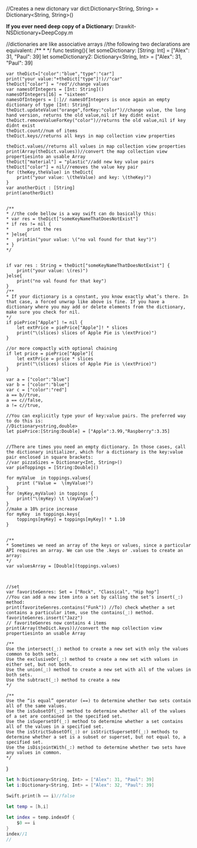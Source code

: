 
//Creates a new dictonary
var dict:Dictionary<String, String> = Dictionary<String, String>()

**If you ever need deep copy of a Dictionary:** Drawkit- NSDictionary+DeepCopy.m

//dictionaries are like associative arrays
//the following two declarations are equivalent:
/**
*
*/
func testing(){
    let someDictionary: [String: Int] = ["Alex": 31, "Paul": 39]
    let someDictionary2: Dictionary<String, Int> = ["Alex": 31, "Paul": 39]
    
    
    var theDict=["color":"blue","type":"car"]
    print("your value:"+theDict["type"]!)//"car"
    theDict["color"] = "red"//change values
    var namesOfIntegers = [Int: String]()
    namesOfIntegers[16] = "sixteen"
    namesOfIntegers = [:]// namesOfIntegers is once again an empty dictionary of type [Int: String]
    theDict.updateValue("orange",forKey:"color")//change value, the long hand version, returns the old value,nil if key didnt exist
    theDict.removeValueForKey("color")//returns the old value,nil if key didnt exist
    theDict.count//num of items
    theDict.keys//returns all keys in map collection view properties
    
    theDict.values//returns all values in map collection view properties
    print(Array(theDict.values))//convert the map collection view propertiesinto an usable Array
    theDict["material"] = "plastic"//add new key value pairs
    theDict["color"] = nil//removes the value key pair
    for (theKey,theValue) in theDict{
        print("your value: \(theValue) and key: \(theKey)")
    }
    var anotherDict : [String]
    print(anotherDict)
    
    
    /**
    * //the code bellow is a way swift can do basically this:
    * var res = theDict["someKeyNameThatDoesNotExist"]
    * if res != nil {
    *		print the res
    * }else{
    * 	printin("your value: \("no val found for that key")")
    * }
    */
    
    
    if var res : String = theDict["someKeyNameThatDoesNotExist"] {
        print("your value: \(res)")
    }else{
        print("no val found for that key")
    }
    /**
    * If your dictionary is a constant, you know exactly what’s there. In that case, a forced unwrap like above is fine. If you have a dictionary where you may add or delete elements from the dictionary, make sure you check for nil.
    */
    if piePrice["Apple"] != nil {
        let extPrice = piePrice["Apple"]! * slices
        print("\(slices) slices of Apple Pie is \(extPrice)")
    }
    
    //or more compactly with optional chaining
    if let price = piePrice["Apple"]{
        let extPrice = price * slices
        print("\(slices) slices of Apple Pie is \(extPrice)")
    }
    
    var a = ["color":"blue"]
    var b = ["color":"blue"]
    var c = ["color":"red"]
    a == b//true,
    a == c//false,
    a != c//true,
    
    //You can explicitly type your of key:value pairs. The preferred way to do this is:
    //Dictionary<string,double>
    let piePrice:[String:Double] = ["Apple":3.99,"Raspberry":3.35]
    
    
    //There are times you need an empty dictionary. In those cases, call the dictionary initializer, which for a dictionary is the key:value pair enclosed in square brackets:
    //var pizzaSizes = Dictionary<Int, String>()
    var pieToppings = [String:Double]()
    
    for myValue  in toppings.values{
        print ("Value =  \(myValue)")
    }
    for (myKey,myValue) in toppings {
        print("\(myKey) \t \(myValue)")
    }
    //make a 10% price increase
    for myKey  in toppings.keys{
        toppings[myKey] = toppings[myKey]! * 1.10
    }
    
    
    /**
    * Sometimes we need an array of the keys or values, since a particular API requires an array. We can use the .keys or .values to create an array:
    */
    var valuesArray = [Double](toppings.values)
    
    
    
    //set
    var favoriteGenres: Set = ["Rock", "Classical", "Hip hop"]
    //You can add a new item into a set by calling the set’s insert(_:) method:
    print(favoriteGenres.contains("Funk")) //To) check whether a set contains a particular item, use the contains(_:) method.
    favoriteGenres.insert("Jazz")
    // favoriteGenres now contains 4 items
    print(Array(theDict.keys))//convert the map collection view propertiesinto an usable Array
    
    /**
    Use the intersect(_:) method to create a new set with only the values common to both sets.
    Use the exclusiveOr(_:) method to create a new set with values in either set, but not both.
    Use the union(_:) method to create a new set with all of the values in both sets.
    Use the subtract(_:) method to create a new
    */
    
    /**
    Use the “is equal” operator (==) to determine whether two sets contain all of the same values.
    Use the isSubsetOf(_:) method to determine whether all of the values of a set are contained in the specified set.
    Use the isSupersetOf(_:) method to determine whether a set contains all of the values in a specified set.
    Use the isStrictSubsetOf(_:) or isStrictSupersetOf(_:) methods to determine whether a set is a subset or superset, but not equal to, a specified set.
    Use the isDisjointWith(_:) method to determine whether two sets have any values in common.
    */
}


```swift
let h:Dictionary<String, Int> = ["Alex": 31, "Paul": 39]
let i:Dictionary<String, Int> = ["Alex": 32, "Paul": 39]

Swift.print(h == i)//false

let temp = [h,i]
    
let index = temp.indexOf {
    $0 == i
}
index//1
//
```